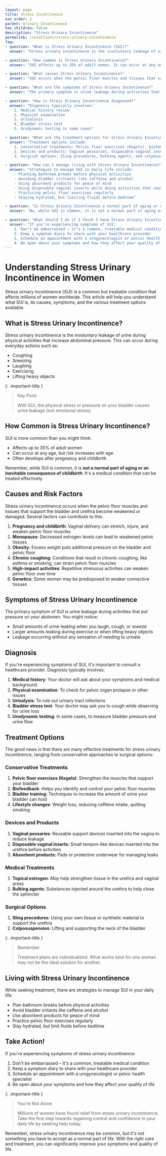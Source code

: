 ```yaml
---
layout: page
title: Stress Incontinence
nav_order: 1
parent: Urinary Incontinence
has_children: false
description: "Stress Urinary Incontinence"
permalink: /conditions/stress-urinary-incontinence
faq:
- question: "What is Stress Urinary Incontinence (SUI)?"
  answer: "Stress urinary incontinence is the involuntary leakage of urine during physical activities that increase abdominal pressure, such as coughing, sneezing, laughing, exercising, or lifting heavy objects."

- question: "How common is Stress Urinary Incontinence?"
  answer: "SUI affects up to 35% of adult women. It can occur at any age, but the risk increases with age. It often develops after pregnancy and childbirth."

- question: "What causes Stress Urinary Incontinence?"
  answer: "SUI occurs when the pelvic floor muscles and tissues that support the bladder and urethra become weakened or damaged. Common causes include pregnancy and childbirth, menopause, obesity, chronic coughing, high-impact activities, and genetics."

- question: "What are the symptoms of Stress Urinary Incontinence?"
  answer: "The primary symptom is urine leakage during activities that put pressure on your abdomen. This can include small amounts of urine leaking when you laugh, cough, or sneeze, larger amounts leaking during exercise or when lifting heavy objects, and leakage occurring without any sensation of needing to urinate."

- question: "How is Stress Urinary Incontinence diagnosed?"
  answer: "Diagnosis typically involves:
    1. Medical history review
    2. Physical examination
    3. Urinalysis
    4. Bladder stress test
    5. Urodynamic testing in some cases"

- question: "What are the treatment options for Stress Urinary Incontinence?"
  answer: "Treatment options include:
    1. Conservative treatments: Pelvic floor exercises (Kegels), biofeedback, bladder training, and lifestyle changes
    2. Devices and products: Vaginal pessaries, disposable vaginal inserts, and absorbent products
    3. Surgical options: Sling procedures, bulking agents, and colposuspension"

- question: "How can I manage living with Stress Urinary Incontinence?"
  answer: "Strategies to manage SUI in daily life include:
    - Planning bathroom breaks before physical activities
    - Avoiding bladder irritants like caffeine and alcohol
    - Using absorbent products for peace of mind
    - Using disposable vaginal inserts while doing activities that cause leakage
    - Practicing pelvic floor exercises regularly
    - Staying hydrated, but limiting fluids before bedtime"

- question: "Is Stress Urinary Incontinence a normal part of aging or childbirth?"
  answer: "No, while SUI is common, it is not a normal part of aging or an inevitable consequence of childbirth. It's a medical condition that can be treated effectively."

- question: "What should I do if I think I have Stress Urinary Incontinence?"
  answer: "If you're experiencing symptoms of SUI:
    1. Don't be embarrassed – it's a common, treatable medical condition
    2. Keep a symptom diary to share with your healthcare provider
    3. Schedule an appointment with a urogynecologist or pelvic health specialist
    4. Be open about your symptoms and how they affect your quality of life"
---
```


# Understanding Stress Urinary Incontinence in Women

Stress urinary incontinence (SUI) is a common but treatable condition that affects millions of women worldwide. This article will help you understand what SUI is, its causes, symptoms, and the various treatment options available.

## What is Stress Urinary Incontinence?

Stress urinary incontinence is the involuntary leakage of urine during physical activities that increase abdominal pressure. This can occur during everyday actions such as:

- Coughing
- Sneezing
- Laughing
- Exercising
- Lifting heavy objects

{: .important-title }

> Key Point
> 
> With SUI, the physical stress or pressure on your bladder causes urine leakage (not emotional stress).

## How Common is Stress Urinary Incontinence?

SUI is more common than you might think:

- Affects up to 35% of adult women
- Can occur at any age, but risk increases with age
- Often develops after pregnancy and childbirth

Remember, while SUI is common, it is **not a normal part of aging or an inevitable consequence of childbirth**. It's a medical condition that can be treated effectively.

## Causes and Risk Factors

Stress urinary incontinence occurs when the pelvic floor muscles and tissues that support the bladder and urethra become weakened or damaged. Several factors can contribute to this:

1. **Pregnancy and childbirth**: Vaginal delivery can stretch, injure, and weaken pelvic floor muscles
2. **Menopause**: Decreased estrogen levels can lead to weakened pelvic tissues
3. **Obesity**: Excess weight puts additional pressure on the bladder and pelvic floor
4. **Chronic coughing**: Conditions that result in chronic coughing, like asthma or smoking, can strain pelvic floor muscles
5. **High-impact activities**: Repetitive strenuous activities can weaken pelvic floor over time
6. **Genetics**: Some women may be predisposed to weaker connective tissues

## Symptoms of Stress Urinary Incontinence

The primary symptom of SUI is urine leakage during activities that put pressure on your abdomen. You might notice:

- Small amounts of urine leaking when you laugh, cough, or sneeze
- Larger amounts leaking during exercise or when lifting heavy objects
- Leakage occurring without any sensation of needing to urinate

## Diagnosis

If you're experiencing symptoms of SUI, it's important to consult a healthcare provider. Diagnosis typically involves:

1. **Medical history**: Your doctor will ask about your symptoms and medical background
2. **Physical examination**: To check for pelvic organ prolapse or other issues
3. **Urinalysis**: To rule out urinary tract infections
4. **Bladder stress test**: Your doctor may ask you to cough while observing for urine loss
5. **Urodynamic testing**: In some cases, to measure bladder pressure and urine flow

## Treatment Options

The good news is that there are many effective treatments for stress urinary incontinence, ranging from conservative approaches to surgical options:

### Conservative Treatments

1. **Pelvic floor exercises (Kegels)**: Strengthen the muscles that support your bladder
2. **Biofeedback**: Helps you identify and control your pelvic floor muscles
3. **Bladder training**: Techniques to increase the amount of urine your bladder can hold
4. **Lifestyle changes**: Weight loss, reducing caffeine intake, quitting smoking

### Devices and Products

1. **Vaginal pessaries**: Reusable support devices inserted into the vagina to reduce leakage
2. **Disposable vaginal inserts**: Small tampon-like devices inserted into the urethra before activities
3. **Absorbent products**: Pads or protective underwear for managing leaks

### Medical Treatments

1. **Topical estrogen**: *May* help strengthen tissue in the urethra and vaginal areas
2. **Bulking agents**: Substances injected around the urethra to help close the sphincter

### Surgical Options

1. **Sling procedures**: Using your own tissue or synthetic material to support the urethra
2. **Colposuspension**: Lifting and supporting the neck of the bladder

{: .important-title }
> Remember
> 
> Treatment plans are individualized. What works best for one woman may not be the ideal solution for another.

## Living with Stress Urinary Incontinence

While seeking treatment, there are strategies to manage SUI in your daily life:

- Plan bathroom breaks before physical activities
- Avoid bladder irritants like caffeine and alcohol
- Use absorbent products for peace of mind
- Practice pelvic floor exercises regularly
- Stay hydrated, but limit fluids before bedtime

## Take Action!

If you're experiencing symptoms of stress urinary incontinence:

1. Don't be embarrassed – it's a common, treatable medical condition
2. Keep a symptom diary to share with your healthcare provider
3. Schedule an appointment with a urogynecologist or pelvic health specialist
4. Be open about your symptoms and how they affect your quality of life

{: .important-title }

> You're Not Alone
>
> Millions of women have found relief from stress urinary incontinence. Take the first step towards regaining control and confidence in your daily life by seeking help today.

Remember, stress urinary incontinence may be common, but it's not something you have to accept as a normal part of life. With the right care and treatment, you can significantly improve your symptoms and quality of life.